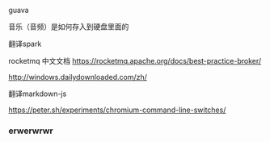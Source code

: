 
guava

音乐（音频）是如何存入到硬盘里面的

翻译spark


rocketmq 中文文档 https://rocketmq.apache.org/docs/best-practice-broker/



http://windows.dailydownloaded.com/zh/

翻译markdown-js


https://peter.sh/experiments/chromium-command-line-switches/


### erwerwrwr
